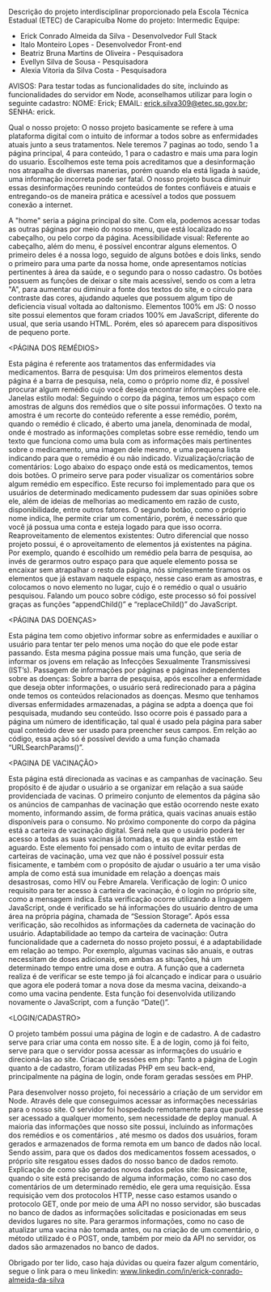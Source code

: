 Descrição do projeto interdisciplinar proporcionado pela Escola Técnica Estadual (ETEC) de Carapicuíba
Nome do projeto: Intermedic
Equipe:
* Erick Conrado Almeida da Silva - Desenvolvedor Full Stack
* Italo Monteiro Lopes - Desenvolvedor Front-end
* Beatriz Bruna Martins de Oliveira - Pesquisadora
* Evellyn Silva de Sousa - Pesquisadora
* Alexia Vitoria da Silva Costa - Pesquisadora

AVISOS: Para testar todas as funcionalidades do site, incluindo as funcionalidades do servidor em Node, aconselhamos utilizar para login o seguinte cadastro: 
NOME: Erick; EMAIL: erick.silva309@etec.sp.gov.br; SENHA: erick.

Qual o nosso projeto:
O nosso projeto basicamente se refere à uma plataforma digital com o intuito de informar a todos sobre as enfermidades atuais junto a seus tratamentos. Nele teremos 7 paginas ao todo, sendo 1 a página principal, 4 para conteúdo, 1 para o cadastro e mais uma para login do usuario.
Escolhemos este tema pois acreditamos que a desinformação nos atrapalha de diversas manerias, porém quando ela está ligada à saúde, uma informação incorreta pode ser fatal. O nosso projeto busca diminuir essas desinformações reunindo conteúdos de fontes confiáveis e atuais e entregando-os de maneira prática e acessível a todos que possuem conexão a internet.

<HOME>

A "home" seria a página principal do site. Com ela, podemos acessar todas as outras páginas por meio do nosso menu, que está localizado no cabeçalho, ou pelo corpo da página.
Acessibilidade visual:
Referente ao cabeçalho, além do menu, é possível encontrar alguns elementos. O primeiro deles é a nossa logo, seguido de alguns botões e dois links, sendo o primeiro para uma parte da nossa home, onde apresentamos notícias pertinentes à área da saúde, e o segundo para o nosso cadastro. Os botões possuem as funções de deixar o site mais acessível, sendo os com a letra "A", para aumentar ou diminuir a fonte dos textos do site, e o círculo para contraste das cores, ajudando aqueles que possuem algum tipo de deficiencia visual voltada ao daltonismo.
Elementos 100% em JS:
O nosso site possui elementos que foram criados 100% em JavaScript, diferente do usual, que seria usando HTML. Porém, eles só aparecem para dispositivos de pequeno porte.

<PÁGINA DOS REMÉDIOS>

Esta página é referente aos tratamentos das enfermidades via medicamentos.
Barra de pesquisa:
Um dos primeiros elementos desta página é a barra de pesquisa, nela, como o próprio nome diz, é possível procurar algum remédio cujo você deseja encontrar informações sobre ele.
Janelas estilo modal:
Seguindo o corpo da página, temos um espaço com amostras de alguns dos remédios que o site possui informações. O texto na amostra é um recorte do conteúdo referente a esse remédio, porém, quando o remédio é clicado, é aberto uma janela, denominada de modal, onde é mostrado as informações completas sobre esse remédio, tendo um texto que funciona como uma bula com as informações mais pertinentes sobre o medicamento, uma imagen dele mesmo, e uma pequena lista indicando para que o remédio é ou não indicado.
Vizualização/criação de comentários:
Logo abaixo do espaço onde está os medicamentos, temos dois botões. O primeiro serve para poder visualizar os comentários sobre algum remédio em específico. Este recurso foi implementado para que os usuários de determinado medicamento pudessem dar suas opiniões sobre ele, além de ideias de melhorias ao medicamento em razão de custo, disponibilidade, entre outros fatores. O segundo botão, como o próprio nome indica, lhe permite criar um comentário, porém, é necessário que você já possua uma conta e esteja logado para que isso ocorra.
Reaproveitamento de elementos existentes:
Outro diferencial que nosso projeto possui, é o aproveitamento de elementos já existentes na página. Por exemplo, quando é escolhido um remédio pela barra de pesquisa, ao invés de gerarmos outro espaço para que aquele elemento possa se encaixar sem atrapalhar o resto da página, nós simplesmente tiramos os elementos que já estavam naquele espaço, nesse caso eram as amostras, e colocamos o novo elemento no lugar, cujo é o remédio o qual o usuário pesquisou. Falando um pouco sobre código, este processo só foi possível graças as funções “appendChild()” e “replaceChild()” do JavaScript.

<PÁGINA DAS DOENÇAS>

Esta página tem como objetivo informar sobre as enfermidades e auxiliar o usuário para tentar ter pelo menos uma noção do que ele pode estar passando. Esta mesma página possue mais uma função, que seria de informar os jovens em relação as Infecções Sexualmente Transmissivesi (IST’s).
Passagem de informações por páginas e páginas independentes sobre as doenças:
Sobre a barra de pesquisa, após escolher a enfermidade que deseja obter informações, o usuário será redirecionado para a página onde temos os conteúdos relacionados as doenças. Mesmo que tenhamos diversas enfermidades armazenadas, a página se adpta a doença que foi pesquisada, mudando seu conteúdo. Isso ocorre pois é passado para a página um número de identificação, tal qual é usado pela página para saber qual conteúdo deve ser usado para preencher seus campos. Em relção ao código, essa ação só é possível devido a uma função chamada “URLSearchParams()”.

<PAGINA DE VACINAÇÃO>

Esta página está direcionada as vacinas e as campanhas de vacinação. Seu propósito é de ajudar o usuário a se organizar em relação a sua saúde providenciada de vacinas. 
O primeiro conjunto de elementos da página são os anúncios de campanhas de vacinação que estão ocorrendo neste exato momento, informando assim, de forma prática, quais vacinas anuais estão disponíveis para o consumo. 
No próximo componente do corpo da página está a carteira de vacinação digital. Será nela que o usuário poderá ter acesso a todas as suas vacinas já tomadas, e as que ainda estão em aguardo. Este elemento foi pensado com o intuito de evitar perdas de carteiras de vacinação, uma vez que não é possível possuir esta fisicamente, e também com o propósito de ajudar o usuário a ter uma visão ampla de como está sua imunidade em relação a doenças mais desastrosas, como HIV ou Febre Amarela.
Verificação de login:
O unico requisito para ter acesso à carteira de vacinação, é o login no próprio site, como a mensagem indica. Esta verificação ocorre utilizando a linguagem JavaScript, onde é verificado se há informações do usuário dentro de uma área na própria página, chamada de “Session Storage”. Após essa verificação, são recolhidos as informações da caderneta de vacinação do usuário.
Adaptabilidade ao tempo da carteira de vacinação:
Outra funcionalidade que a caderneta do nosso projeto possui, é a adaptabilidade em relação ao tempo. Por exemplo, algumas vacinas são anuais, e outras necessitam de doses adicionais, em ambas as situações, há um determinado tempo entre uma dose e outra. A função que a caderneta realiza é de verificar se este tempo já foi alcançado e indicar para o usuário que agora ele poderá tomar a nova dose da mesma vacina, deixando-a como uma vacina pendente. Esta função foi desenvolvida utilizando novamente o JavaScript, com a função “Date()”.

<LOGIN/CADASTRO>

O projeto também possui uma página de login e de cadastro. A de cadastro serve para criar uma conta em nosso site. E a de login, como já foi feito, serve para que o servidor possa acessar as informações do usuário e direcioná-las ao site.
Criacao de sessões em php:
Tanto a página de Login quanto a de cadastro, foram utilizadas PHP em seu back-end, principalmente na página de login, onde foram geradas sessões em PHP.

<SERVIDOR EM NODE>
  
Para desenvolver nosso projeto, foi necessário a criação de um servidor em Node. Através dele que conseguimos acessar as informações necessárias para o nosso site. O servidor foi hospedado remotamente para que pudesse ser acessado a qualquer momento, sem necessidade de deploy manual.
A maioria das informações que nosso site possui, incluindo as informações dos remédios e os comentários , até mesmo os dados dos usuários, foram gerados e armazenados de forma remota em um banco de dados não local. Sendo assim, para que os dados dos medicamentos fossem acessados, o próprio site resgatou esses dados do nosso banco de dados remoto.
Explicação de como são gerados novos dados pelos site:
Basicamente, quando o site está precisando de alguma informação, como no caso dos comentários de um determinado remédio, ele gera uma requisição. Essa requisição vem dos protocolos HTTP, nesse caso estamos usando o protocolo GET, onde por meio de uma API no nosso servidor, são buscadas no banco de dados as informações solicitadas e posicionadas em seus devidos lugares no site. Para gerarmos informações, como no caso de atualizar uma vacina não tomada antes, ou na criação de um comentário, o método utilizado é o POST, onde, também por meio da API no servidor, os dados são armazenados no banco de dados.

Obrigado por ter lido, caso haja dúvidas ou queira fazer algum comentário, segue o link para o meu linkedin: www.linkedin.com/in/erick-conrado-almeida-da-silva
